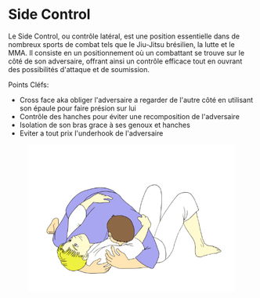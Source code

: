 # Side Control

Le Side Control, ou contrôle latéral, est une position essentielle dans de nombreux sports de combat tels que le Jiu-Jitsu brésilien, la lutte et le MMA. Il consiste en un positionnement où un combattant se trouve sur le côté de son adversaire, offrant ainsi un contrôle efficace tout en ouvrant des possibilités d'attaque et de soumission.

Points Cléfs:

* &#x20;Cross face aka obliger l'adversaire a regarder de l'autre côté en utilisant son épaule pour faire présion sur lui
* Contrôle des hanches pour éviter une recomposition de l'adversaire
* Isolation de son bras grace à ses genoux et hanches
* Eviter a tout prix l'underhook de l'adversaire&#x20;

<figure><img src="../../.gitbook/assets/Side-Control.webp" alt=""><figcaption></figcaption></figure>
